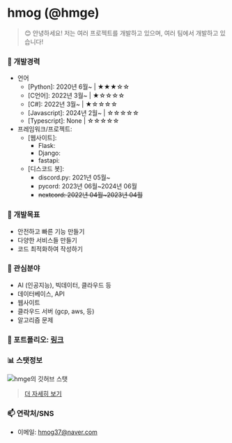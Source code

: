 # hmog (@hmge)
> 😊 안녕하세요! 저는 여러 프로젝트를 개발하고 있으며, 여러 팀에서 개발하고 있습니다!

### 💼 개발경력
 - 언어
    - [Python]: 2020년 6월~ | ★★★☆☆
    - [C언어]: 2022년 3월~ | ★☆☆☆☆
    - [C#]: 2022년 3월~ | ★☆☆☆☆
    - [Javascript]: 2024년 2월~ | ☆☆☆☆☆
    - [Typescript]: None | ☆☆☆☆☆
 - 프레임워크/프로젝트:
    - [웹사이트]:
         - Flask:
         - Django:
         - fastapi:
   - [디스코드 봇]:
     - discord.py: 2021년 05월~ 
     - pycord: 2023년 06월~2024년 06월
     - ~~nextcord: 2022년 04월~2023년 04월~~
  ### 🌱 개발목표
  - 안전하고 빠른 기능 만들기
  - 다양한 서비스들 만들기
  - 코드 최적화하여 작성하기
### 🏡 관심분야
  - AI (인공지능), 빅데이터, 클라우드 등
  - 데이터베이스, API
  - 웹사이트
  - 클라우드 서버 (gcp, aws, 등)
  - 알고리즘 문제
### 📂 포트폴리오: [링크](https://github.com/hmge/hmge/blob/main/portfolio.md)
###  📊 스탯정보
![hmge의 깃허브 스탯](https://github-readme-stats.vercel.app/api?username=hmge\&show_icons=true\&show=reviews,discussions_started,discussions_answered,prs_merged,prs_merged_percentage)
> [더 자세히 보기](https://github.com/hmge/hmge/blob/main/github-stats.md)
### 📫 연락처/SNS
- 이메일: hmog37@naver.com
